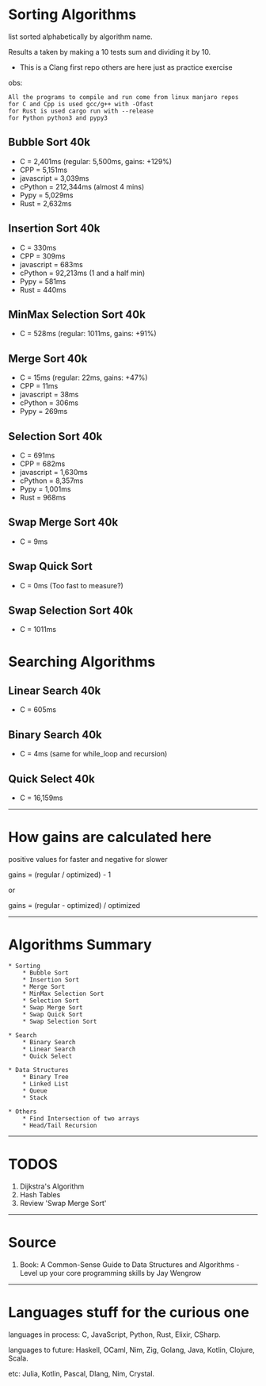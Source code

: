 # Sorting Algorithms

list sorted alphabetically by algorithm name.

Results a taken by making a 10 tests sum and dividing it by 10.

* This is a Clang first repo others are here just as practice exercise

obs:

    All the programs to compile and run come from linux manjaro repos
    for C and Cpp is used gcc/g++ with -Ofast
    for Rust is used cargo run with --release
    for Python python3 and pypy3

## Bubble Sort 40k

- C          =   2,401ms (regular: 5,500ms, gains: +129%)
- CPP        =   5,151ms
- javascript =   3,039ms
- cPython    = 212,344ms (almost 4 mins)
- Pypy       =   5,029ms
- Rust       =   2,632ms

## Insertion Sort 40k

- C          =    330ms
- CPP        =    309ms
- javascript =    683ms
- cPython    = 92,213ms (1 and a half min)
- Pypy       =    581ms
- Rust       =    440ms

## MinMax Selection Sort 40k

- C = 528ms (regular: 1011ms, gains: +91%)

## Merge Sort 40k

- C          =  15ms (regular: 22ms, gains: +47%)
- CPP        =  11ms
- javascript =  38ms
- cPython    = 306ms
- Pypy       = 269ms

## Selection Sort 40k

- C          =   691ms
- CPP        =   682ms
- javascript = 1,630ms
- cPython    = 8,357ms
- Pypy       = 1,001ms
- Rust       =   968ms

## Swap Merge Sort 40k

- C = 9ms

## Swap Quick Sort

- C = 0ms (Too fast to measure?)

## Swap Selection Sort 40k

- C = 1011ms

# Searching Algorithms

## Linear Search 40k

- C = 605ms

## Binary Search 40k

- C = 4ms (same for while_loop and recursion)

## Quick Select 40k

- C = 16,159ms

--------------------------------------------------------------------------------

# How gains are calculated here

positive values for faster and negative for slower

gains = (regular / optimized) - 1

or

gains = (regular - optimized) / optimized

--------------------------------------------------------------------------------

# Algorithms Summary

    * Sorting
        * Bubble Sort
        * Insertion Sort
        * Merge Sort
        * MinMax Selection Sort
        * Selection Sort
        * Swap Merge Sort
        * Swap Quick Sort
        * Swap Selection Sort

    * Search
        * Binary Search
        * Linear Search
        * Quick Select

    * Data Structures
        * Binary Tree
        * Linked List
        * Queue
        * Stack

    * Others
        * Find Intersection of two arrays
        * Head/Tail Recursion

--------------------------------------------------------------------------------

# TODOS

1. Dijkstra's Algorithm
2. Hash Tables
3. Review 'Swap Merge Sort'

--------------------------------------------------------------------------------

# Source

1. Book: A Common-Sense Guide to Data Structures and Algorithms - Level up your
core programming skills by Jay Wengrow

--------------------------------------------------------------------------------

# Languages stuff for the curious one

languages in process: C, JavaScript, Python, Rust, Elixir, CSharp.

languages to future: Haskell, OCaml, Nim, Zig, Golang, Java, Kotlin, Clojure, Scala.

etc: Julia, Kotlin, Pascal, Dlang, Nim, Crystal.
